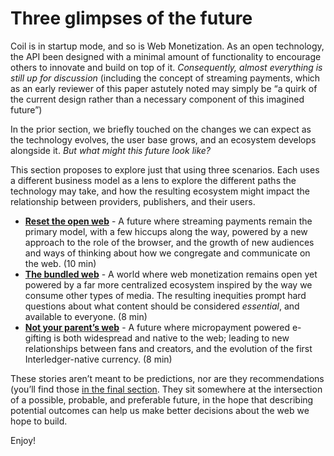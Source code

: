 # Three glimpses of the future

Coil is in startup mode, and so is Web Monetization. As an open technology, the API been designed with a minimal amount of functionality to encourage others to innovate and build on top of it. _Consequently, almost everything is still up for discussion_ (including the concept of streaming payments, which as an early reviewer of this paper astutely noted may simply be “a quirk of the current design rather than a necessary component of this imagined future”)

In the prior section, we briefly touched on the changes we can expect as the technology evolves, the user base grows, and an ecosystem develops alongside it. _But what might this future look like?_

This section proposes to explore just that using three scenarios. Each uses a different business model as a lens to explore the different paths the technology may take, and how the resulting ecosystem might impact the relationship between providers, publishers, and their users.



*   **[Reset the open web](reset-the-open-web.md)** -
A future where streaming payments remain the primary model, with a few hiccups along the way, powered by a new approach to the role of the browser, and the growth of new audiences and ways of thinking about how we congregate and communicate on the web. (10 min)
*   **[The bundled web](the-bundled-web.md)** -
A world where web monetization remains open yet powered by a far more centralized ecosystem inspired by the way we consume other types of media. The resulting inequities prompt hard questions about what content should be considered _essential_, and available to everyone. (8 min)
*   **[Not your parent’s web](not-your-parents-web.md)** -
A future where micropayment powered e-gifting is both widespread and native to the web; leading to new relationships between fans and creators, and the evolution of the first Interledger-native currency. (8 min)

These stories aren’t meant to be predictions, nor are they recommendations (you’ll find those [in the final section](../recommendations/index.md). They sit somewhere at the intersection of a possible, probable, and preferable future, in the hope that describing potential outcomes can help us make better decisions about the web we hope to build. 

Enjoy!
